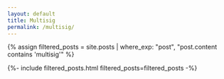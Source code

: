 ```yaml
---
layout: default
title: Multisig
permalink: /multisig/
---
```

{% assign filtered_posts = site.posts | where_exp: "post", "post.content contains 'multisig'" %}

{%- include filtered_posts.html filtered_posts=filtered_posts -%}
